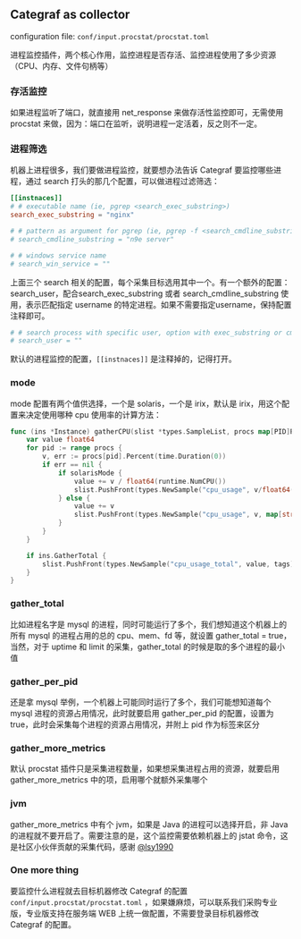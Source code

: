 ## Categraf as collector

configuration file: `conf/input.procstat/procstat.toml`

进程监控插件，两个核心作用，监控进程是否存活、监控进程使用了多少资源（CPU、内存、文件句柄等）

### 存活监控

如果进程监听了端口，就直接用 net_response 来做存活性监控即可，无需使用 procstat 来做，因为：端口在监听，说明进程一定活着，反之则不一定。

### 进程筛选

机器上进程很多，我们要做进程监控，就要想办法告诉 Categraf 要监控哪些进程，通过 search 打头的那几个配置，可以做进程过滤筛选：

```toml
[[instnaces]]
# # executable name (ie, pgrep <search_exec_substring>)
search_exec_substring = "nginx"

# # pattern as argument for pgrep (ie, pgrep -f <search_cmdline_substring>)
# search_cmdline_substring = "n9e server"

# # windows service name
# search_win_service = ""
```

上面三个 search 相关的配置，每个采集目标选用其中一个。有一个额外的配置：search_user，配合search_exec_substring 或者 search_cmdline_substring 使用，表示匹配指定 username 的特定进程。如果不需要指定username，保持配置注释即可。

```toml
# # search process with specific user, option with exec_substring or cmdline_substring
# search_user = ""
```

默认的进程监控的配置，`[[instnaces]]` 是注释掉的，记得打开。

### mode

mode 配置有两个值供选择，一个是 solaris，一个是 irix，默认是 irix，用这个配置来决定使用哪种 cpu 使用率的计算方法：

```go
func (ins *Instance) gatherCPU(slist *types.SampleList, procs map[PID]Process, tags map[string]string, solarisMode bool) {
	var value float64
	for pid := range procs {
		v, err := procs[pid].Percent(time.Duration(0))
		if err == nil {
			if solarisMode {
				value += v / float64(runtime.NumCPU())
				slist.PushFront(types.NewSample("cpu_usage", v/float64(runtime.NumCPU()), map[string]string{"pid": fmt.Sprint(pid)}, tags))
			} else {
				value += v
				slist.PushFront(types.NewSample("cpu_usage", v, map[string]string{"pid": fmt.Sprint(pid)}, tags))
			}
		}
	}

	if ins.GatherTotal {
		slist.PushFront(types.NewSample("cpu_usage_total", value, tags))
	}
}
```

### gather_total

比如进程名字是 mysql 的进程，同时可能运行了多个，我们想知道这个机器上的所有 mysql 的进程占用的总的 cpu、mem、fd 等，就设置 gather_total = true，当然，对于 uptime 和 limit 的采集，gather_total 的时候是取的多个进程的最小值

### gather_per_pid

还是拿 mysql 举例，一个机器上可能同时运行了多个，我们可能想知道每个 mysql 进程的资源占用情况，此时就要启用 gather_per_pid 的配置，设置为 true，此时会采集每个进程的资源占用情况，并附上 pid 作为标签来区分

### gather_more_metrics

默认 procstat 插件只是采集进程数量，如果想采集进程占用的资源，就要启用 gather_more_metrics 中的项，启用哪个就额外采集哪个

### jvm

gather_more_metrics 中有个 jvm，如果是 Java 的进程可以选择开启，非 Java 的进程就不要开启了。需要注意的是，这个监控需要依赖机器上的 jstat 命令，这是社区小伙伴贡献的采集代码，感谢 [@lsy1990](https://github.com/lsy1990)

### One more thing

要监控什么进程就去目标机器修改 Categraf 的配置 `conf/input.procstat/procstat.toml` ，如果嫌麻烦，可以联系我们采购专业版，专业版支持在服务端 WEB 上统一做配置，不需要登录目标机器修改 Categraf 的配置。
